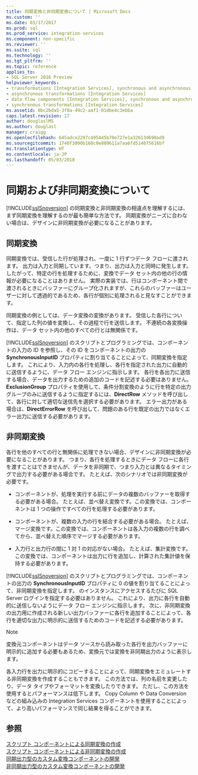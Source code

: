 ```yaml
---
title: 同期変換と非同期変換について | Microsoft Docs
ms.custom: ''
ms.date: 03/17/2017
ms.prod: sql
ms.prod_service: integration-services
ms.component: non-specific
ms.reviewer: ''
ms.suite: sql
ms.technology: ''
ms.tgt_pltfrm: ''
ms.topic: reference
applies_to:
- SQL Server 2016 Preview
helpviewer_keywords:
- transformations [Integration Services], synchronous and asynchronous
- asynchronous transformations [Integration Services]
- data flow components [Integration Services], synchronous and asynchronous
- synchronous transformations [Integration Services]
ms.assetid: 0bc2bda5-3f8a-49c2-aaf1-01dbe4c3ebba
caps.latest.revision: 17
author: douglaslMS
ms.author: douglasl
manager: craigg
ms.openlocfilehash: 645adce2297c495445b70e727e1a32613d690ad9
ms.sourcegitcommit: 1740f3090b168c0e809611a7aa6fd514075616bf
ms.translationtype: HT
ms.contentlocale: ja-JP
ms.lasthandoff: 05/03/2018
---
```

# <a name="understanding-synchronous-and-asynchronous-transformations"></a>同期および非同期変換について
  [!INCLUDE[ssISnoversion](../includes/ssisnoversion-md.md)] の同期変換と非同期変換の相違点を理解するには、まず同期変換を理解するのが最も簡単な方法です。 同期変換がニーズに合わない場合は、デザインに非同期変換が必要になることがあります。  
  
## <a name="synchronous-transformations"></a>同期変換  
 同期変換では、受信した行が処理され、一度に 1 行ずつデータ フローに渡されます。 出力は入力と同期しています。つまり、出力は入力と同時に発生します。 したがって、特定の行を処理するために、変換でデータ セット内の他の行の情報が必要になることはありません。 実際の実装では、行はコンポーネント間で渡されるときにバッファーにグループ化されますが、これらのバッファーはユーザーに対して透過的であるため、各行が個別に処理されると見なすことができます。  
  
 同期変換の例としては、データ変換の変換があります。 受信した各行について、指定した列の値を変換し、その過程で行を送信します。 不連続の各変換操作は、データ セット内の他のすべての行とは無関係です。  
  
 [!INCLUDE[ssISnoversion](../includes/ssisnoversion-md.md)] のスクリプトとプログラミングでは、コンポーネントの入力の ID を参照し、その ID をコンポーネントの出力の **SynchronousInputID** プロパティに割り当てることによって、同期変換を指定します。 これにより、入力内の各行を処理し、各行を指定された出力に自動的に送信するように、データ フロー エンジンに指示します。 各行を各出力に送信する場合、データを出力するための追加のコードを記述する必要はありません。 **ExclusionGroup** プロパティを使用して、条件分割変換のように行を特定の出力グループのみに送信するように指定するには、**DirectRow** メソッドを呼び出して、各行に対して適切な送信先を選択する必要があります。 エラー出力がある場合は、**DirectErrorRow** を呼び出して、問題のある行を既定の出力ではなくエラー出力に送信する必要があります。  
  
## <a name="asynchronous-transformations"></a>非同期変換  
 各行を他のすべての行と無関係に処理できない場合、デザインに非同期変換が必要になることがあります。 つまり、各行を処理するときにデータ フローに各行を渡すことはできませんが、データを非同期で、つまり入力とは異なるタイミングで出力する必要がある場合です。 たとえば、次のシナリオでは非同期変換が必要です。  
  
-   コンポーネントが、処理を実行する前にデータの複数のバッファーを取得する必要がある場合。 たとえば、並べ替え変換です。この変換では、コンポーネントは 1 つの操作ですべての行を処理する必要があります。  
  
-   コンポーネントが、複数の入力の行を結合する必要がある場合。 たとえば、マージ変換です。この変換では、コンポーネントは各入力の複数の行を調べてから、並べ替えた順序でマージする必要があります。  
  
-   入力行と出力行の間に 1 対 1 の対応がない場合。 たとえば、集計変換です。この変換では、コンポーネントは出力に行を追加し、計算された集計値を保持する必要があります。  
  
 [!INCLUDE[ssISnoversion](../includes/ssisnoversion-md.md)] のスクリプトとプログラミングでは、コンポーネントの出力の **SynchronousInputID** プロパティに 0 の値を割り当てることによって、非同期変換を指定します。 のインスタンスにアクセスするたびに SQL Server ログインを指定する必要はありません。 これにより、出力に各行を自動的に送信しないようにデータ フロー エンジンに指示します。 次に、非同期変換の出力用に作成される新しい出力バッファーに各行を追加することによって、各行を適切な出力に明示的に送信するためのコードを記述する必要があります。  
  
> [!NOTE]  
>  変換元コンポーネントはデータ ソースから読み取った各行を出力バッファーに明示的に追加する必要もあるため、変換元では変換を非同期出力のように表示します。  
  
 各入力行を出力に明示的にコピーすることによって、同期変換をエミュレートする非同期変換を作成することもできます。 この方法では、列の名前を変更したり、データ タイプやフォーマットを変換したりできます。 ただし、この方法を使用するとパフォーマンスは低下します。 Copy Column や Data Conversion などの組み込みの Integration Services コンポーネントを使用することによって、より高いパフォーマンスで同じ結果を得ることができます。  
  
## <a name="see-also"></a>参照  
 [スクリプト コンポーネントによる同期変換の作成](../integration-services/extending-packages-scripting-data-flow-script-component-types/creating-a-synchronous-transformation-with-the-script-component.md)   
 [スクリプト コンポーネントによる非同期変換の作成](../integration-services/extending-packages-scripting-data-flow-script-component-types/creating-an-asynchronous-transformation-with-the-script-component.md)   
 [同期出力型のカスタム変換コンポーネントの開発](../integration-services/extending-packages-custom-objects-data-flow-types/developing-a-custom-transformation-component-with-synchronous-outputs.md)   
 [非同期出力型のカスタム変換コンポーネントの開発](../integration-services/extending-packages-custom-objects-data-flow-types/developing-a-custom-transformation-component-with-asynchronous-outputs.md)  
  
  

